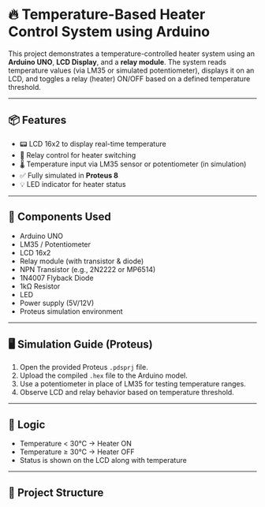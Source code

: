 # 🔥 Temperature-Based Heater Control System using Arduino

This project demonstrates a temperature-controlled heater system using an **Arduino UNO**, **LCD Display**, and a **relay module**. The system reads temperature values (via LM35 or simulated potentiometer), displays it on an LCD, and toggles a relay (heater) ON/OFF based on a defined temperature threshold.

---

## 📦 Features

- 📟 LCD 16x2 to display real-time temperature
- 🔁 Relay control for heater switching
- 🌡️ Temperature input via LM35 sensor or potentiometer (in simulation)
- ✅ Fully simulated in **Proteus 8**
- 💡 LED indicator for heater status

---

## 🔧 Components Used

- Arduino UNO
- LM35 / Potentiometer
- LCD 16x2
- Relay module (with transistor & diode)
- NPN Transistor (e.g., 2N2222 or MP6514)
- 1N4007 Flyback Diode
- 1kΩ Resistor
- LED
- Power supply (5V/12V)
- Proteus simulation environment

---

## 🖥️ Simulation Guide (Proteus)

1. Open the provided Proteus `.pdsprj` file.
2. Upload the compiled `.hex` file to the Arduino model.
3. Use a potentiometer in place of LM35 for testing temperature ranges.
4. Observe LCD and relay behavior based on temperature threshold.

---

## 🧠 Logic

- Temperature < 30°C → Heater ON
- Temperature ≥ 30°C → Heater OFF
- Status is shown on the LCD along with temperature

---

## 📁 Project Structure

